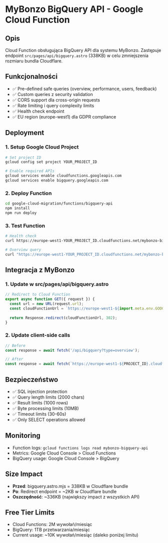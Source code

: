 # MyBonzo BigQuery API - Google Cloud Function

## Opis
Cloud Function obsługująca BigQuery API dla systemu MyBonzo. Zastępuje endpoint `src/pages/api/bigquery.astro` (338KB) w celu zmniejszenia rozmiaru bundla Cloudflare.

## Funkcjonalności
- ✅ Pre-defined safe queries (overview, performance, users, feedback)
- ✅ Custom queries z security validation
- ✅ CORS support dla cross-origin requests
- ✅ Rate limiting i query complexity limits
- ✅ Health check endpoint
- ✅ EU region (europe-west1) dla GDPR compliance

## Deployment

### 1. Setup Google Cloud Project
```bash
# Set project ID
gcloud config set project YOUR_PROJECT_ID

# Enable required APIs
gcloud services enable cloudfunctions.googleapis.com
gcloud services enable bigquery.googleapis.com
```

### 2. Deploy Function
```bash
cd google-cloud-migration/functions/bigquery-api
npm install
npm run deploy
```

### 3. Test Function
```bash
# Health check
curl https://europe-west1-YOUR_PROJECT_ID.cloudfunctions.net/mybonzo-bigquery-api/health

# Overview query
curl "https://europe-west1-YOUR_PROJECT_ID.cloudfunctions.net/mybonzo-bigquery-api?type=overview"
```

## Integracja z MyBonzo

### 1. Update w src/pages/api/bigquery.astro
```javascript
// Redirect to Cloud Function
export async function GET({ request }) {
  const url = new URL(request.url);
  const cloudFunctionUrl = `https://europe-west1-${import.meta.env.GOOGLE_CLOUD_PROJECT_ID}.cloudfunctions.net/mybonzo-bigquery-api${url.search}`;
  
  return Response.redirect(cloudFunctionUrl, 302);
}
```

### 2. Update client-side calls
```javascript
// Before
const response = await fetch('/api/bigquery?type=overview');

// After  
const response = await fetch(`https://europe-west1-${PROJECT_ID}.cloudfunctions.net/mybonzo-bigquery-api?type=overview`);
```

## Bezpieczeństwo
- ✅ SQL injection protection
- ✅ Query length limits (2000 chars)
- ✅ Result limits (1000 rows)
- ✅ Byte processing limits (10MB)
- ✅ Timeout limits (30-60s)
- ✅ Only SELECT operations allowed

## Monitoring
- Function logs: `gcloud functions logs read mybonzo-bigquery-api`
- Metrics: Google Cloud Console > Cloud Functions
- BigQuery usage: Google Cloud Console > BigQuery

## Size Impact
- **Przed**: bigquery.astro.mjs = 338KB w Cloudflare bundle
- **Po**: Redirect endpoint = ~2KB w Cloudflare bundle
- **Oszczędność**: ~336KB (największy impact z wszystkich API)

## Free Tier Limits
- Cloud Functions: 2M wywołań/miesiąc
- BigQuery: 1TB przetwarzania/miesiąc
- Current usage: ~10K wywołań/miesiąc (daleko poniżej limitu)